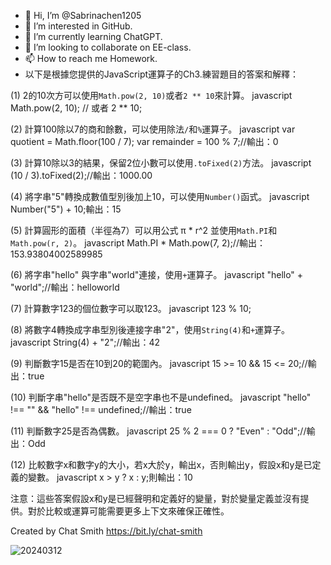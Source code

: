 - 👋 Hi, I’m @Sabrinachen1205
- 👀 I’m interested in GitHub. 
- 🌱 I’m currently learning ChatGPT. 
- 💞️ I’m looking to collaborate on EE-class. 
- 📫 How to reach me Homework. 
- 以下是根據您提供的JavaScript運算子的Ch3.練習題目的答案和解釋：

(1) 2的10次方可以使用`Math.pow(2, 10)`或者`2 ** 10`來計算。
javascript
Math.pow(2, 10); // 或者
2 ** 10;

(2) 計算100除以7的商和餘數，可以使用除法`/`和`%`運算子。
javascript
var quotient = Math.floor(100 / 7);
var remainder = 100 % 7;//輸出：0

(3) 計算10除以3的結果，保留2位小數可以使用`.toFixed(2)`方法。
javascript
(10 / 3).toFixed(2);//輸出：1000.00

(4) 將字串"5"轉換成數值型別後加上10，可以使用`Number()`函式。
javascript
Number("5") + 10;輸出：15

(5) 計算圓形的面積（半徑為7）可以用公式 π * r^2 並使用`Math.PI`和`Math.pow(r, 2)`。
javascript
Math.PI * Math.pow(7, 2);//輸出：153.93804002589985

(6) 將字串"hello" 與字串"world"連接，使用`+`運算子。
javascript
"hello" + "world";//輸出：helloworld

(7) 計算數字123的個位數字可以取123。
javascript
123 % 10;

(8) 將數字4轉換成字串型別後連接字串"2"，使用`String(4)`和`+`運算子。
javascript
String(4) + "2";//輸出：42

(9) 判斷數字15是否在10到20的範圍內。
javascript
15 >= 10 && 15 <= 20;//輸出：true

(10) 判斷字串"hello"是否既不是空字串也不是undefined。
javascript
"hello" !== "" && "hello" !== undefined;//輸出：true

(11) 判斷數字25是否為偶數。
javascript
25 % 2 === 0 ? "Even" : "Odd";//輸出：Odd

(12) 比較數字x和數字y的大小，若x大於y，輸出x，否則輸出y，假設x和y是已定義的變數。
javascript
x > y ? x : y;則輸出：10

注意：這些答案假設x和y是已經聲明和定義好的變量，對於變量定義並沒有提供。對於比較或運算可能需要更多上下文來確保正確性。

Created by Chat Smith
https://bit.ly/chat-smith

<!---
Sabrinachen1205/Sabrinachen1205 is a ✨ special ✨ repository because its `README.md` (this file) appears on your GitHub profile. 
You can click the Preview link to take a look at your changes.
--->
![20240312](https://github.com/Sabrinachen1205/Sabrinachen1205/assets/138372818/0f85aa6f-ba32-49f5-bede-6857a5f8f2d8)
